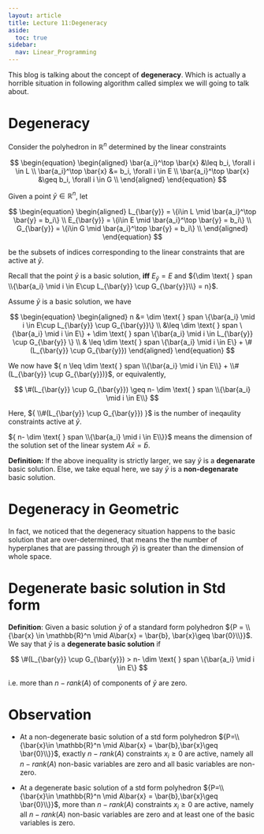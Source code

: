 ```yaml
---
layout: article
title: Lecture 11:Degeneracy
aside:
  toc: true
sidebar:
  nav: Linear_Programming
---
```


This blog is talking about the concept of <b>degeneracy</b>. Which is actually a horrible situation in following algorithm called simplex we will going to talk about.

<!--more--> 

# Degeneracy

Consider the polyhedron in ${ \mathbb{R}^n }$ determined by the linear constraints

<center>$$
\begin{equation}
\begin{aligned}
\bar{a_i}^\top \bar{x} &\leq b_i, \forall i \in L \\
\bar{a_i}^\top \bar{x} &= b_i, \forall i \in E \\
\bar{a_i}^\top \bar{x} &\geq b_i, \forall i \in G \\
\end{aligned}
\end{equation}
$$</center>

Given a point ${ \bar{y}\in \mathbb{R}^n }$, let 

<center>$$
\begin{equation}
\begin{aligned}
L_{\bar{y}} = \{i\in L \mid \bar{a_i}^\top \bar{y} = b_i\} \\
E_{\bar{y}} = \{i\in E \mid \bar{a_i}^\top \bar{y} = b_i\} \\
G_{\bar{y}} = \{i\in G \mid \bar{a_i}^\top \bar{y} = b_i\} \\
\end{aligned}
\end{equation}
$$</center>

be the subsets of indices corresponding to the linear constraints that are active at ${ \bar{y} }$.

Recall that the point ${ \bar{y} }$ is a basic solution, <b>iff</b> ${E_{\bar{y}}= E}$ and ${\dim  \text{ } span \\{\bar{a_i} \mid i \in E\cup L_{\bar{y}} \cup G_{\bar{y}}\\} = n}$.

Assume ${\bar{y}}$ is a basic solution, we have 

<center>$$
\begin{equation}
\begin{aligned}
 n &= \dim  \text{ } span \{\bar{a_i} \mid i \in E\cup L_{\bar{y}} \cup G_{\bar{y}}\} \\
&\leq \dim  \text{ } span \{\bar{a_i} \mid i \in E\} +  \dim  \text{ } span \{\bar{a_i} \mid i \in L_{\bar{y}} \cup G_{\bar{y}} \} \\
& \leq  \dim  \text{ } span \{\bar{a_i} \mid i \in E\} + \# (L_{\bar{y}} \cup G_{\bar{y}})
\end{aligned}
\end{equation}
$$</center>

We now have ${ n \leq   \dim  \text{ } span \\{\bar{a_i} \mid i \in E\\} + \\#(L_{\bar{y}} \cup G_{\bar{y}})}$, or equivalently,

<center>$$
\#(L_{\bar{y}} \cup G_{\bar{y}}) \geq n- \dim  \text{ } span \\{\bar{a_i} \mid i \in E\\}
$$</center>

Here, ${ \\#(L_{\bar{y}} \cup G_{\bar{y}}) }$ is the number of ineqaulity constraints active at ${\bar{y}}$.

${ n- \dim  \text{ } span \\{\bar{a_i} \mid i \in E\\}}$ means the dimension of the solution set of the linear system ${A\bar{x}=\bar{b}}$.

<b>Definition:</b> If the above inequality is strictly larger, we say ${\bar{y}}$ is a <b>degenarate</b> basic solution. Else, we take equal here, we say ${\bar{y}}$ is a <b>non-degenarate</b> basic solution.

# Degeneracy in Geometric

In fact, we noticed that the degeneracy situation happens to the basic solution that are over-determined, that means the the number of hyperplanes that are passing through ${\bar{y})}$ is greater than the dimension of whole space.

# Degenerate basic solution in Std form

<b>Definition</b>: Given a basic solution ${\bar{y}}$ of a standard form polyhedron ${P = \\{\bar{x} \in \mathbb{R}^n \mid A\bar{x} = \bar{b}, \bar{x}\geq \bar{0}\\}}$. We say that ${\bar{y}}$ is a <b>degenerate basic solution</b> if 

<center>$$
\#(L_{\bar{y}} \cup G_{\bar{y}}) > n- \dim  \text{ } span \{\bar{a_i} \mid i \in E\}
$$</center>

i.e. more than ${n-rank(A)}$ of components of ${\bar{y}}$ are zero.

# Observation

* At a non-degenerate basic solution of a std form polyhedron ${P=\\{\bar{x}\in \mathbb{R}^n \mid A\bar{x} = \bar{b},\bar{x}\geq \bar{0}\\}}$, exactly  ${n-rank(A)}$ constraints ${x_i \geq 0}$ are active, namely all ${n-rank(A)}$ non-basic variables are zero and all basic variables are non-zero.

* At a degenerate basic solution of a std form polyhedron ${P=\\{\bar{x}\in \mathbb{R}^n \mid A\bar{x} = \bar{b},\bar{x}\geq \bar{0}\\}}$, more than ${n-rank(A)}$ constraints ${x_i \geq 0}$ are active, namely all ${n-rank(A)}$ non-basic variables are zero and at least one of the basic variables is zero.